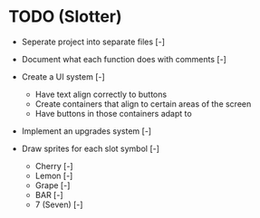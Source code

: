# TODO (Slotter)

- Seperate project into separate files [-]

- Document what each function does with comments [-]

- Create a UI system [-]
	- Have text align correctly to buttons
	- Create containers that align to certain areas of the screen
	- Have buttons in those containers adapt to

- Implement an upgrades system [-]

- Draw sprites for each slot symbol [-]
	- Cherry [-]
	- Lemon [-]
	- Grape [-]
	- BAR [-]
	- 7 (Seven) [-]